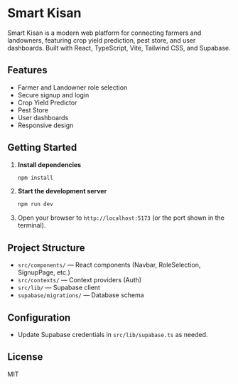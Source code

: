 # Smart Kisan

Smart Kisan is a modern web platform for connecting farmers and landowners, featuring crop yield prediction, pest store, and user dashboards. Built with React, TypeScript, Vite, Tailwind CSS, and Supabase.

## Features
- Farmer and Landowner role selection
- Secure signup and login
- Crop Yield Predictor
- Pest Store
- User dashboards
- Responsive design

## Getting Started

1. **Install dependencies**
   ```powershell
   npm install
   ```
2. **Start the development server**
   ```powershell
   npm run dev
   ```
3. Open your browser to `http://localhost:5173` (or the port shown in the terminal).

## Project Structure
- `src/components/` — React components (Navbar, RoleSelection, SignupPage, etc.)
- `src/contexts/` — Context providers (Auth)
- `src/lib/` — Supabase client
- `supabase/migrations/` — Database schema

## Configuration
- Update Supabase credentials in `src/lib/supabase.ts` as needed.

## License
MIT
